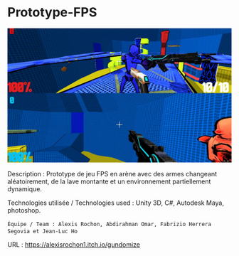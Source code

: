 # Prototype-FPS

![img](https://raw.githubusercontent.com/Aleksios22/Prototype-FPS/main/img.jpg)

Description : Prototype de jeu FPS en arène avec des armes changeant aléatoirement, de la lave montante et un environnement partiellement dynamique.

Technologies utilisée / Technologies used : Unity 3D, C#, Autodesk Maya, photoshop.

    Équipe / Team : Alexis Rochon, Abdirahman Omar, Fabrizio Herrera Segovia et Jean-Luc Ho
   
URL : https://alexisrochon1.itch.io/gundomize

